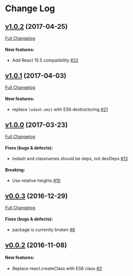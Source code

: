 #  Change Log



## [v1.0.2](https://github.com/buildo/react-placeholder/tree/v1.0.2) (2017-04-25)
[Full Changelog](https://github.com/buildo/react-placeholder/compare/v1.0.1...v1.0.2)

#### New features:

- Add React 15.5 compatibility [#22](https://github.com/buildo/react-placeholder/issues/22)

## [v1.0.1](https://github.com/buildo/react-placeholder/tree/v1.0.1) (2017-04-03)
[Full Changelog](https://github.com/buildo/react-placeholder/compare/v1.0.0...v1.0.1)

#### New features:

- replace `lodash.omit` with ES6 destructuring [#21](https://github.com/buildo/react-placeholder/issues/21)

## [v1.0.0](https://github.com/buildo/react-placeholder/tree/v1.0.0) (2017-03-23)
[Full Changelog](https://github.com/buildo/react-placeholder/compare/v0.0.3...v1.0.0)

#### Fixes (bugs & defects):

- lodash and classnames should be deps, not devDeps [#13](https://github.com/buildo/react-placeholder/issues/13)

#### Breaking:

- Use relative heights [#10](https://github.com/buildo/react-placeholder/issues/10)

## [v0.0.3](https://github.com/buildo/react-placeholder/tree/v0.0.3) (2016-12-29)
[Full Changelog](https://github.com/buildo/react-placeholder/compare/v0.0.2...v0.0.3)

#### Fixes (bugs & defects):

- package is currently broken [#6](https://github.com/buildo/react-placeholder/issues/6)

## [v0.0.2](https://github.com/buildo/react-placeholder/tree/v0.0.2) (2016-11-08)


#### New features:

- Replace react.createClass with ES6 class [#3](https://github.com/buildo/react-placeholder/issues/3)